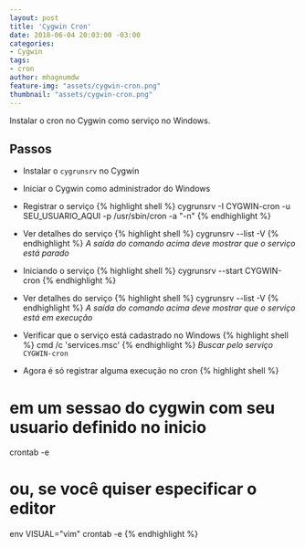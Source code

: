 ```yaml
---
layout: post
title: 'Cygwin Cron'
date: 2018-06-04 20:03:00 -03:00
categories:
- Cygwin
tags:
- cron
author: mhagnumdw
feature-img: "assets/cygwin-cron.png"
thumbnail: "assets/cygwin-cron.png"
---
```


Instalar o cron no Cygwin como serviço no Windows.

<!--more-->

## Passos

- Instalar o `cygrunsrv` no Cygwin

- Iniciar o Cygwin como administrador do Windows

- Registrar o serviço
{% highlight shell %}
cygrunsrv -I CYGWIN-cron -u SEU_USUARIO_AQUI -p /usr/sbin/cron -a "-n"
{% endhighlight %}

- Ver detalhes do serviço
{% highlight shell %}
cygrunsrv --list -V
{% endhighlight %}
_A saída do comando acima deve mostrar que o serviço está parado_

- Iniciando o serviço
{% highlight shell %}
cygrunsrv --start CYGWIN-cron
{% endhighlight %}

- Ver detalhes do serviço
{% highlight shell %}
cygrunsrv --list -V
{% endhighlight %}
_A saída do comando acima deve mostrar que o serviço está em execução_

 - Verificar que o serviço está cadastrado no Windows
 {% highlight shell %}
 cmd /c 'services.msc'
 {% endhighlight %}
 _Buscar pelo serviço_ `CYGWIN-cron`

 - Agora é só registrar alguma execução no cron
 {% highlight shell %}
 # em um sessao do cygwin com seu usuario definido no inicio
 crontab -e
 # ou, se você quiser especificar o editor
 env VISUAL="vim" crontab -e
 {% endhighlight %}